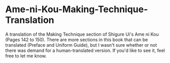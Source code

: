 # Ame-ni-Kou-Making-Technique-Translation
A translation of the Making Technique section of Shigure Ui's Ame ni Kou (Pages 142 to 150).
There are more sections in this book that can be translated (Preface and Uniform Guide), but I wasn't sure whether or not there was demand for a human-translated version. If you'd like to see it, feel free to let me know.
